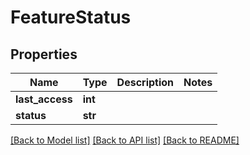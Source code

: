 # FeatureStatus

## Properties
Name | Type | Description | Notes
------------ | ------------- | ------------- | -------------
**last_access** | **int** |  | 
**status** | **str** |  | 

[[Back to Model list]](../README.md#documentation-for-models) [[Back to API list]](../README.md#documentation-for-api-endpoints) [[Back to README]](../README.md)

